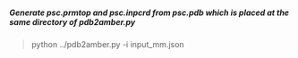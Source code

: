 ##### Generate psc.prmtop and psc.inpcrd from psc.pdb which is placed at the same directory of pdb2amber.py

> python ../pdb2amber.py -i input_mm.json


